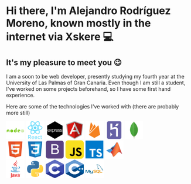 # Hi there, I'm Alejandro Rodríguez Moreno, known mostly in the internet via Xskere 💻
## It's my pleasure to meet you 😉

I am a soon to be web developer, presently studying my fourth year at the University of Las Palmas of Gran Canaria. Even though I am still a student, I've worked on some projects beforehand, so I have some first hand experience.

Here are some of the technologies I've worked with (there are probably more still)

  <p> 
    <img src="./icons/nodejs-plain-wordmark.svg" alt="c++" width="50" height="50"/>
    <img src="./icons/react-original-wordmark.svg" alt="c++" width="50" height="50"/>
    <img src="./icons/express.webp" alt="matlab" width="50" height="50"/>
    <img src="./icons/angularjs-original.svg" alt="c++" width="50" height="50"/>
    <img src="./icons/firebase-plain.svg" alt="python" width="50" height="50"/>
    <img src="./icons/heroku-plain.svg" alt="c" width="50" height="50"/>
    <img src="./icons/mongodb-original.svg" alt="java" width="50" height="50"/>
    </br>    
    <img src="./icons/html_icon.svg" alt="html" width="50" height="50"/>
    <img src="./icons/css_icon.svg" alt="css" width="50" height="50"/>
    <img src="./icons/bootstrap_icon.svg" alt="bootstrap" width="50" height="50"/>
    <img src="./icons/javascript_icon.svg" alt="javascript" width="50" height="50"/>
    <img src="./icons/typescript-original.svg" alt="java" width="50" height="50"/>
    <img src="./icons/matlab_icon.svg" alt="matlab" width="50" height="50"/>
    </br>
    <img src="./icons/java_icon.svg" alt="java" width="50" height="50"/>
    <img src="./icons/python_icon.svg" alt="python" width="50" height="50"/> 
    <img src="./icons/c_icon.svg" alt="c" width="50" height="50"/>
    <img src="./icons/cplusplus_icon.svg" alt="c++" width="50" height="50"/>    
    <img src="./icons/mysql_icon.svg" alt="mysql" width="50" height="50"/>
    </br>
  </p>
